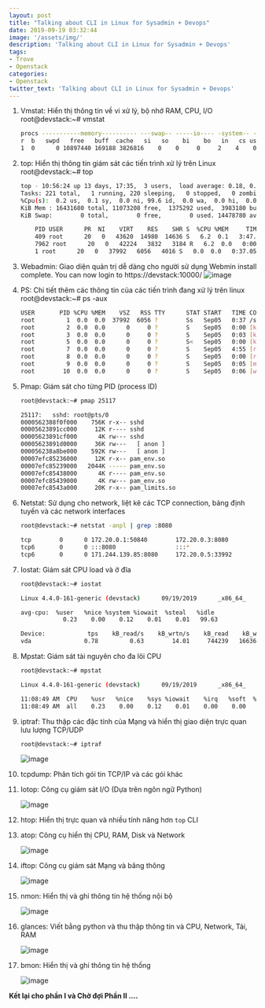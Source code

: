 ```yaml
---
layout: post
title: "Talking about CLI in Linux for Sysadmin + Devops"
date: 2019-09-19 03:32:44
image: '/assets/img/'
description: 'Talking about CLI in Linux for Sysadmin + Devops'
tags:
- Trove
- Openstack
categories:
- Openstack
twitter_text: 'Talking about CLI in Linux for Sysadmin + Devops'
---
```


1. Vmstat: Hiển thị  thông tin về vi xử lý, bộ nhớ RAM, CPU, I/O 
root@devstack:~# vmstat
    ```bash
    procs -----------memory---------- ---swap-- -----io---- -system-- ------cpu-----
    r  b   swpd   free   buff  cache   si   so    bi    bo   in   cs us sy id wa st
    1  0      0 10897440 169188 3826816    0    0     0     2    4    0  0  0 100  0  0
    ```

2. top: Hiển thị thông tin giám sát các tiến trình xử lý trên Linux
root@devstack:~# top
    ```bash
    top - 10:56:24 up 13 days, 17:35,  3 users,  load average: 0.18, 0.30, 0.24
    Tasks: 221 total,   1 running, 220 sleeping,   0 stopped,   0 zombie
    %Cpu(s):  0.2 us,  0.1 sy,  0.0 ni, 99.6 id,  0.0 wa,  0.0 hi,  0.0 si,  0.0 st
    KiB Mem : 16431680 total, 11073208 free,  1375292 used,  3983180 buff/cache
    KiB Swap:        0 total,        0 free,        0 used. 14478780 avail Mem

        PID USER      PR  NI    VIRT    RES    SHR S  %CPU %MEM     TIME+ COMMAND
        409 root      20   0   43620  14980  14636 S   6.2  0.1   3:47.93 systemd-journal
        7962 root      20   0   42224   3832   3184 R   6.2  0.0   0:00.01 top
        1 root      20   0   37992   6056   4016 S   0.0  0.0   0:37.05 systemd
    ```

3. Webadmin: Giao diện quản trị dễ dàng cho người sử dụng
Webmin install complete. You can now login to https://devstack:10000/
![image](../assets/webadmin.png)

4. PS: Chi tiết thêm các thông tin của các tiến trình đang xử lý trên linux
root@devstack:~# ps -aux
    ```bash
    USER       PID %CPU %MEM    VSZ   RSS TTY      STAT START   TIME COMMAND
    root         1  0.0  0.0  37992  6056 ?        Ss   Sep05   0:37 /sbin/init
    root         2  0.0  0.0      0     0 ?        S    Sep05   0:00 [kthreadd]
    root         3  0.0  0.0      0     0 ?        S    Sep05   0:03 [ksoftirqd/0]
    root         5  0.0  0.0      0     0 ?        S<   Sep05   0:00 [kworker/0:0H]
    root         7  0.0  0.0      0     0 ?        S    Sep05   4:55 [rcu_sched]
    root         8  0.0  0.0      0     0 ?        S    Sep05   0:00 [rcu_bh]
    root         9  0.0  0.0      0     0 ?        S    Sep05   0:05 [migration/0]
    root        10  0.0  0.0      0     0 ?        S    Sep05   0:06 [watchdog/0]
    ```

5. Pmap: Giám sát cho từng PID (process ID)
    
    ```bash
    root@devstack:~# pmap 25117

    25117:   sshd: root@pts/0
    0000562388f0f000    756K r-x-- sshd
    00005623891cc000     12K r---- sshd
    00005623891cf000      4K rw--- sshd
    00005623891d0000     36K rw---   [ anon ]
    000056238a8be000    592K rw---   [ anon ]
    00007efc85236000     12K r-x-- pam_env.so
    00007efc85239000   2044K ----- pam_env.so
    00007efc85438000      4K r---- pam_env.so
    00007efc85439000      4K rw--- pam_env.so
    00007efc8543a000     20K r-x-- pam_limits.so
    ```

6. Netstat: Sử dụng cho network, liệt kê các TCP connection, bảng định tuyến và các network interfaces
    
    ```bash
    root@devstack:~# netstat -anpl | grep :8080

    tcp        0      0 172.20.0.1:50840        172.20.0.3:8080         ESTABLISHED 2496/docker-proxy
    tcp6       0      0 :::8080                 :::*                    LISTEN      2496/docker-proxy
    tcp6       0      0 171.244.139.85:8080     172.20.0.5:33992        ESTABLISHED 2496/docker-proxy
    ```

7. Iostat: Giám sát CPU load và ở đĩa
    
    ```bash
    root@devstack:~# iostat

    Linux 4.4.0-161-generic (devstack)      09/19/2019      _x86_64_        (8 CPU)

    avg-cpu:  %user   %nice %system %iowait  %steal   %idle
                0.23    0.00    0.12    0.01    0.01   99.63

    Device:            tps    kB_read/s    kB_wrtn/s    kB_read    kB_wrtn
    vda               0.78         0.63        14.01     744239   16636512
    ```

8. Mpstat: Giám sát tài nguyên cho đa lõi CPU
    
    ```bash
    root@devstack:~# mpstat

    Linux 4.4.0-161-generic (devstack)      09/19/2019      _x86_64_        (8 CPU)

    11:08:49 AM  CPU    %usr   %nice    %sys %iowait    %irq   %soft  %steal  %guest  %gnice   %idle
    11:08:49 AM  all    0.23    0.00    0.12    0.01    0.00    0.00    0.01    0.00    0.00   99.63
    ```

9. iptraf: Thu thập các đặc tính của Mạng và hiển thị giao diện trực quan lưu lượng TCP/UDP
    ```bash
    root@devstack:~# iptraf
    ```
    ![image](../assets/iptaf.png)

10. tcpdump: Phân tích gói tin TCP/IP và các gói khác

11. Iotop: Công cụ giám sát I/O (Dựa trên ngôn ngữ Python)

    ![image](../assets/iotop.png)

12. htop: Hiển thị trực quan và nhiều tính năng hơn ``top`` CLI

13. atop: Công cụ hiển thị CPU, RAM, Disk và Network

    ![image](../assets/atop.png)

14. iftop: Công cụ giám sát Mạng và băng thông

    ![image](../assets/iftop.png)

15. nmon: Hiển thị và ghi thông tin hệ thống nội bộ

    ![image](../assets/nmon.png)

16. glances: Viết bằng python và thu thập thông tin và CPU, Network, Tải, RAM

    ![image](../assets/glances.png)

17.  bmon: Hiển thị và ghi thông tin hệ thống

     ![image](../assets/glances.png)


<B>Kết lại cho phần I và Chờ đợi Phần II .... </B>
